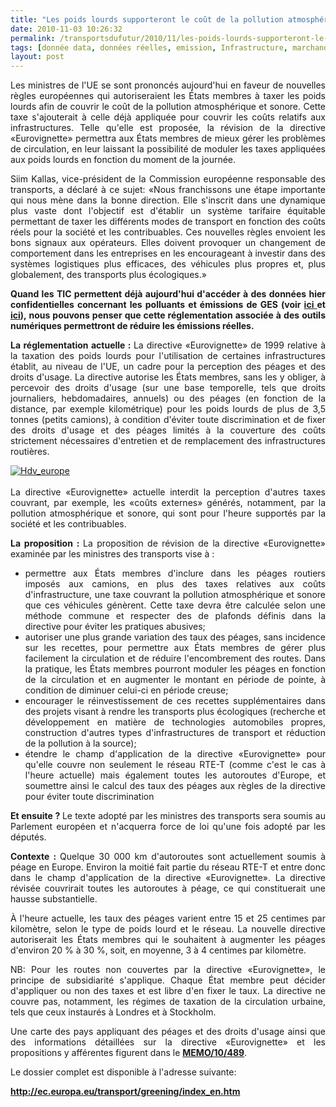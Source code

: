 ```yaml
---
title: "Les poids lourds supporteront le coût de la pollution atmosphérique et sonore"
date: 2010-11-03 10:26:32
permalink: /transportsdufutur/2010/11/les-poids-lourds-supporteront-le-cout-de-la-pollution-atmospherique-et-sonore.html
tags: [donnée data, données réelles, emission, Infrastructure, marchandises, Véhicule]
layout: post
---
```


<p style="text-align: justify">Les ministres de l'UE se sont prononcés aujourd'hui en faveur de nouvelles règles européennes qui autoriseraient les États membres à taxer les poids lourds afin de couvrir le coût de la pollution atmosphérique et sonore. Cette taxe s'ajouterait à celle déjà appliquée pour couvrir les coûts relatifs aux infrastructures. Telle qu'elle est proposée, la révision de la directive «Eurovignette» permettra aux États membres de mieux gérer les problèmes de circulation, en leur laissant la possibilité de moduler les taxes appliquées aux poids lourds en fonction du moment de la journée.</p> <p style="text-align: justify">Siim Kallas, vice-président de la Commission européenne responsable des transports, a déclaré à ce sujet: «Nous franchissons une étape importante qui nous mène dans la bonne direction. Elle s'inscrit dans une dynamique plus vaste dont l'objectif est d'établir un système tarifaire équitable permettant de taxer les différents modes de transport en fonction des coûts réels pour la société et les contribuables. Ces nouvelles règles envoient les bons signaux aux opérateurs. Elles doivent provoquer un changement de comportement dans les entreprises en les encourageant à investir dans des systèmes logistiques plus efficaces, des véhicules plus propres et, plus globalement, des transports plus écologiques.»</p> <p style="text-align: justify"><strong>Quand les TIC permettent déjà aujourd'hui d'accéder à des données hier confidentielles concernant les polluants et émissions de GES (voir <a href="https://gabrielplassat.github.io/transportsdufutur/2010/06/garmin-ecoroute-ce-nest-quun-debut-vers-plus-de-transparence.html" target="_blank">ici </a>et <a href="https://gabrielplassat.github.io/transportsdufutur/2010/01/quand-viendra-lheure-de-la-connaissance-des-emissions-reelles.html" target="_blank">ici</a>), nous pouvons penser que cette réglementation associée à des outils numériques permettront de réduire les émissions réelles.</strong></p> <p style="text-align: justify"> </p>  <!--more-->   <p style="text-align: justify"><strong>La réglementation actuelle : </strong>La directive «Eurovignette» de 1999 relative à la taxation des poids lourds pour l'utilisation de certaines infrastructures établit, au niveau de l'UE, un cadre pour la perception des péages et des droits d'usage. La directive autorise les États membres, sans les y obliger, à percevoir des droits d'usage (sur une base temporelle, tels que droits journaliers, hebdomadaires, annuels) ou des péages (en fonction de la distance, par exemple kilométrique) pour les poids lourds de plus de 3,5 tonnes (petits camions), à condition d'éviter toute discrimination et de fixer des droits d'usage et des péages limités à la couverture des coûts strictement nécessaires d'entretien et de remplacement des infrastructures routières.</p> <p style="text-align: justify"><a href="https://gabrielplassat.github.io/transportsdufutur/wp-content/uploads/sites/6/old/6a0120a66d2ad4970b0133f58c3e09970b-800wi.jpg" rel="lightbox"><img alt="Hdv_europe" class="asset  asset-image at-xid-6a0120a66d2ad4970b0133f58c3e09970b" src="/wp-content/uploads/sites/6/old/6a0120a66d2ad4970b0133f58c3e09970b-320wi.jpg" style="margin-left: auto;margin-right: auto" title="Hdv_europe" /></a> <br /> <br />La directive «Eurovignette» actuelle interdit la perception d'autres taxes couvrant, par exemple, les «coûts externes» générés, notamment, par la pollution atmosphérique et sonore, qui sont pour l'heure supportés par la société et les contribuables.</p> <p style="text-align: justify"><strong>La proposition : </strong>La proposition de révision de la directive «Eurovignette» examinée par les ministres des transports vise à :</p> <ul> <li> <div style="text-align: justify">permettre aux États membres d'inclure dans les péages routiers imposés aux camions, en plus des taxes relatives aux coûts d'infrastructure, une taxe couvrant la pollution atmosphérique et sonore que ces véhicules génèrent. Cette taxe devra être calculée selon une méthode commune et respecter des de plafonds définis dans la directive pour éviter les pratiques abusives;</div> </li> <li> <div style="text-align: justify">autoriser une plus grande variation des taux des péages, sans incidence sur les recettes, pour permettre aux États membres de gérer plus facilement la circulation et de réduire l'encombrement des routes. Dans la pratique, les États membres pourront moduler les péages en fonction de la circulation et en augmenter le montant en période de pointe, à condition de diminuer celui-ci en période creuse;</div> </li> <li> <div style="text-align: justify">encourager le réinvestissement de ces recettes supplémentaires dans des projets visant à rendre les transports plus écologiques (recherche et développement en matière de technologies automobiles propres, construction d'autres types d'infrastructures de transport et réduction de la pollution à la source);</div> </li> <li> <div style="text-align: justify">étendre le champ d'application de la directive «Eurovignette» pour qu'elle couvre non seulement le réseau RTE-T (comme c'est le cas à l'heure actuelle) mais également toutes les autoroutes d'Europe, et soumettre ainsi le calcul des taux des péages aux règles de la directive pour éviter toute discrimination</div> </li> </ul> <p style="text-align: justify"><strong>Et ensuite ? </strong>Le texte adopté par les ministres des transports sera soumis au Parlement européen et n'acquerra force de loi qu'une fois adopté par les députés.</p> <p style="text-align: justify"><strong>Contexte : </strong>Quelque 30 000 km d'autoroutes sont actuellement soumis à péage en Europe. Environ la moitié fait partie du réseau RTE-T et entre donc dans le champ d'application de la directive «Eurovignette». La directive révisée couvrirait toutes les autoroutes à péage, ce qui constituerait une hausse substantielle.</p> <p style="text-align: justify">À l'heure actuelle, les taux des péages varient entre 15 et 25 centimes par kilomètre, selon le type de poids lourd et le réseau. La nouvelle directive autoriserait les États membres qui le souhaitent à augmenter les péages d'environ 20 % à 30 %, soit, en moyenne, 3 à 4 centimes par kilomètre.</p> <p style="text-align: justify">NB: Pour les routes non couvertes par la directive «Eurovignette», le principe de subsidiarité s'applique. Chaque État membre peut décider d'appliquer ou non des taxes et est libre d'en fixer le taux. La directive ne couvre pas, notamment, les régimes de taxation de la circulation urbaine, tels que ceux instaurés à Londres et à Stockholm.</p> <p style="text-align: justify">Une carte des pays appliquant des péages et des droits d'usage ainsi que des informations détaillées sur la directive «Eurovignette» et les propositions y afférentes figurent dans le <strong><a href="http://europa.eu/rapid/pressReleasesAction.do?reference=MEMO/10/489&format=HTML&aged=0&language=EN&guiLanguage=fr">MEMO/10/489</a></strong>.</p> <p style="text-align: justify">Le dossier complet est disponible à l'adresse suivante:</p> <p style="text-align: justify"><strong><a href="http://ec.europa.eu/transport/greening/index_en.htm">http://ec.europa.eu/transport/greening/index_en.htm</a></strong></p>
